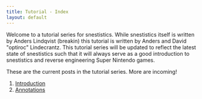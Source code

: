 ```yaml
---
title: Tutorial - Index
layout: default
---
```

Welcome to a tutorial series for snestistics. While snestistics itself is written by Anders Lindqvist (breakin) this tutorial is written by Anders and David "optiroc" Lindecrantz. This tutorial series will be updated to reflect the latest state of snestistics such that it will always serve as a good introduction to snestistics and reverse engineering Super Nintendo games.

These are the current posts in the tutorial series. More are incoming!

1. [Introduction](tutorial-1)
2. [Annotations](tutorial-2)

